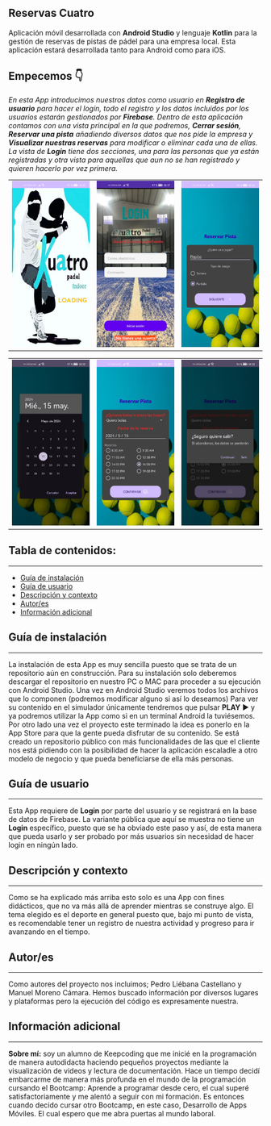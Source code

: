 ##  Reservas Cuatro
Aplicación móvil desarrollada con **Android Studio** y lenguaje **Kotlin** para la gestión de reservas de pistas de pádel para una empresa local. 
Esta aplicación estará desarrollada tanto para Android como para iOS.

## Empecemos 👇

*En esta App introducimos nuestros datos como usuario en **Registro de usuario** para hacer el login, todo el registro y los datos incluidos por los usuarios estarán gestionados por **Firebase**. Dentro de esta aplicación contamos con una vista principal en la que podremos, **Cerrar sesión**, **Reservar una pista** añadiendo diversos datos que nos pide la empresa y **Visualizar nuestras reservas** para modificar o eliminar cada una de ellas. La vista de **Login** tiene dos secciones, una para las personas que ya están registradas y otra vista para aquellas que aun no se han registrado y quieren hacerlo por vez primera.*

<table>
  <tr>
    <td><img src="https://github.com/Castellano46/Kuatro/blob/main/Images/1.jpg" width="300" /></td>
    <td><img src="https://github.com/Castellano46/Kuatro/blob/main/Images/2.jpg" width="300" /></td>
    <td><img src="https://github.com/Castellano46/Kuatro/blob/main/Images/3.jpg" width="300" /></td>
  </tr>
</table>
<table>
  <tr>
    <td><img src="https://github.com/Castellano46/Kuatro/blob/main/Images/4.jpg" width="300" /></td>
    <td><img src="https://github.com/Castellano46/Kuatro/blob/main/Images/5.jpg" width="300" /></td>
    <td><img src="https://github.com/Castellano46/Kuatro/blob/main/Images/6.jpg" width="300" /></td>
  </tr>
</table>

## Tabla de contenidos:
---

- [Guía de instalación](#guía-de-instalación)
- [Guía de usuario](#guía-de-usuario)
- [Descripción y contexto](#descripción-y-contexto)
- [Autor/es](#autores)
- [Información adicional](#información-adicional)

## Guía de instalación
---

La instalación de esta App es muy sencilla puesto que se trata de un repositorio aún en construcción. 
Para su instalación solo deberemos descargar el repositorio en nuestro PC o MAC para proceder a su ejecución con Android Studio.
Una vez en Android Studio veremos todos los archivos que lo componen (podremos modificar alguno si así lo deseamos)
Para ver su contenido en el simulador únicamente tendremos que pulsar **PLAY** ▶️  y ya podremos utilizar la App como si en un terminal Android la tuviésemos. 
Por otro lado una vez el proyecto este terminado la idea es ponerlo en la App Store para que la gente pueda disfrutar de su contenido. Se está creado un repositorio público con más funcionalidades de las que el cliente nos está pidiendo con la posibilidad de hacer la aplicación escaladle a otro modelo de negocio y que pueda beneficiarse de ella más personas.

## Guía de usuario
---
Esta App requiere de **Login** por parte del usuario y se registrará en la base de datos de Firebase.
La variante pública que aquí se muestra no tiene un **Login** específico, puesto que se ha obviado este paso y así, de esta manera que pueda usarlo y ser probado por más usuarios sin necesidad de hacer login en ningún lado.

## Descripción y contexto
---
Como se ha explicado más arriba esto solo es una App con fines didácticos, que no va más allá  de aprender mientras se construye algo. 
El tema elegido es el deporte en general puesto que, bajo mi punto de vista, es recomendable tener un registro de nuestra actividad y progreso para ir avanzando en el tiempo.

## Autor/es
---
Como autores del proyecto nos incluimos; Pedro Liébana Castellano y Manuel Moreno Cámara. Hemos buscado información por diversos lugares y plataformas pero la ejecución del código es expresamente nuestra.

## Información adicional
---
**Sobre mí:**  soy un alumno de Keepcoding que me inicié en la programación de manera autodidacta haciendo pequeños proyectos mediante la visualización de videos y lectura de documentación.
Hace un tiempo decidí embarcarme de manera más profunda en el mundo de la programación cursando el Bootcamp: Aprende a programar desde cero, el cual superé satisfactoriamente y me alentó a seguir con mi formación. Es entonces cuando decido cursar otro Bootcamp, en este caso, Desarrollo de Apps Móviles. El cual espero que me abra puertas al mundo laboral. 
